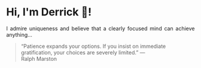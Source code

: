 # Hi, I'm Derrick 👋!
<p align="justify">I admire uniqueness and believe that a clearly focused mind can achieve anything...</p> 
<!-- #quote-start -->
<blockquote>&ldquo;Patience expands your options. If you insist on immediate gratification, your choices are severely limited.&rdquo; &mdash; <footer>Ralph Marston</footer></blockquote>
<!-- #quote-end -->
